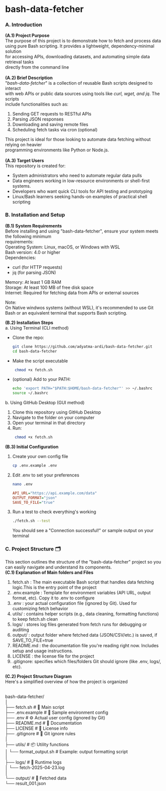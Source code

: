 # bash-data-fetcher

### <b>A. Introduction</b><br>
<b>(A.1) Project Purpose<br></b>
The purpose of this project is to demonstrate how to fetch and process data <br>
using pure Bash scripting. It provides a lightweight, dependency-minimal solution <br>
for accessing APIs, downloading datasets, and automating simple data retrieval tasks <br>
directly from the command line<br><br>
<b>(A.2) Brief Description</b><br>
"<i>bash-data-fetcher</i>" is a collection of reusable Bash scripts designed to interact <br>
with web APIs or public data sources using tools like <i>curl, wget, and jq</i>. The scripts <br>
include functionalities such as:<br>
1. Sending GET requests to RESTful APIs
2. Parsing JSON responses
3. Downloading and saving remote files
4. Scheduling fetch tasks via cron (optional)<br>
  
This project is ideal for those looking to automate data fetching without relying on heavier <br>
programming environments like Python or Node.js.<br><br>
<b>(A.3) Target Users</b><br>
This repository is created for:<br>
- System administrators who need to automate regular data pulls
- Data engineers working in low-resource environments or shell-first systems.
- Developers who want quick CLI tools for API testing and prototyping
- Linux/Bash learners seeking hands-on examples of practical shell scripting 

### <b>B. Installation and Setup</b><br>
<b>(B.1) System Requirements</b><br>
Before installing and using "bash-data-fetcher", ensure your system meets the following minimum <br>
requirements:<br>
Operating System: Linux, macOS, or Windows with WSL<br>
Bash version: 4.0 or higher<br>
Dependencies:<br>
  - curl (for HTTP requests)
  - jq (for parsing JSON)

Memory: At least 1 GB RAM<br>
Storage: At least 100 MB of free disk space<br>
Internet: Required for fetching data from APIs or external sources<br>

Note:<br>
On Native windwos systems (without WSL), it's recommended to use Git Bash or an equivalent terminal that supports Bash scripting.<br>

<b>(B.2) Installation Steps</b><br>
a. Using Terminal (CLI method)
  - Clone the repo:<br>
    ```bash
    git clone https://github.com/adyatma-ardi/bash-data-fetcher.git
    cd bash-data-fetcher
    ```
  - Make the script executable
    ```bash
     chmod +x fetch.sh
    ```
  - (optional) Add to your PATH:
    ```bash
    echo 'export PATH="$PATH:$HOME/bash-data-fetcher"' >> ~/.bashrc
    source ~/.bashrc
    ```
b. Using GitHub Desktop (GUI method)
   1. Clone this repository using GitHub Desktop
   2. Navigate to the folder on your computer
   3. Open your terminal in that directory
   4. Run:
      ```bash
       chmod +x fetch.sh
      ```
<b>(B.3) Initial Configuration</b><br>
1. Create your own config file
   ```bash
   cp .env.example .env
   ```
3. Edit .env to set your preferences
   ```bash
   nano .env
   ```
   ```ini
   API_URL="https://api.example.com/data"
   OUTPUT_FORMAT="json"
   SAVE_TO_FILE="true"
   ```
5. Run a test to check everything's working
   ```bash
   ./fetch.sh --test
   ```
   You should see a "Connection successful!" or sample output on your terminal

### <b>C. Project Structure 🗂️</b><br>
This section outlines the structure of the "bash-data-fetcher" project so you<br>
can easily navigate and understand its components. <br>
<b>(C.1) Explanation of Main folders and Files</b><br>
  1. fetch.sh : The main executable Bash script that handles data fetching logic.This is the entry point of the project
  2. .env.example : Template for environment variables (API URL, output format, etc). Copy it to .env to configure
  3. .env : your actual configuration file (ignored by Git). Used for customizing fetch behavior
  4. utils/ : contains helper scripts (e.g., data cleaning, formatting functions) to keep fetch.sh clean
  5. logs/ : stores log files generated from fetch runs for debugging or auditing
  6. output/ : output folder where fetched data (JSON/CSV/etc.) is saved, if SAVE_TO_FILE=true
  7. README.md : the documentation file you're reading right now. Includes setup and usage instructions.
  8. LICENSE : the license file for the project
  9. .gitignore: specifies which files/folders Git should ignore (like .env, logs/, etc).

<b>(C.2) Project Structure Diagram</b><br>
Here's a simplified overview of how the project is organized<br><br>

bash-data-fetcher/<br>
│<br>
├── fetch.sh                # 🔧 Main script<br>
├── .env.example            # 🧪 Sample environment config<br>
├── .env                    # ⚙️ Actual user config (ignored by Git)<br>
├── README.md               # 📖 Documentation<br>
├── LICENSE                 # 📜 License info<br>
├── .gitignore              # 🚫 Git ignore rules<br>
│<br>
├── utils/                  # 📦 Utility functions<br>
│   └── format_output.sh    # Example: output formatting script<br>
│<br>
├── logs/                   # 📝 Runtime logs<br>
│   └── fetch-2025-04-23.log<br>
│<br>
└── output/                 # 📁 Fetched data<br>
    └── result_001.json<br>




